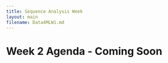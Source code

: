 ```yaml
---
title: Sequence Analysis Week
layout: main
filename: Data4MLW1.md
--- 
```


# Week 2 Agenda - **Coming Soon**
